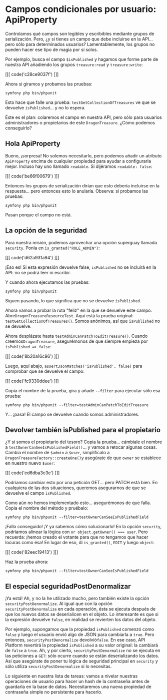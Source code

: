 # Campos condicionales por usuario: ApiProperty

Controlamos qué campos son legibles y escribibles mediante grupos de serialización. Pero, ¿y si tienes un campo que debe incluirse en la API... pero sólo para determinados usuarios? Lamentablemente, los grupos no pueden hacer ese tipo de magia por sí solos.

Por ejemplo, busca el campo `$isPublished` y hagamos que forme parte de nuestra API añadiendo los grupos `treasure:read` y `treasure:write`:

[[[ code('c28ce9037f') ]]]

Ahora si giramos y probamos las pruebas:

```terminal-silent
symfony php bin/phpunit
```

Esto hace que falle una prueba: `testGetCollectionOfTreasures` ve que se devuelve `isPublished`... y no lo espera.

Éste es el plan: colaremos el campo en nuestra API, pero sólo para usuarios administradores o propietarios de este `DragonTreasure`. ¿Cómo podemos conseguirlo?

## Hola ApiProperty

Bueno, ¡sorpresa! No solemos necesitarlo, pero podemos añadir un atributo `ApiProperty` encima de cualquier propiedad para ayudar a configurarla mejor. Incluso hay uno llamado `readable`. Si dijéramos `readable: false`:

[[[ code('be66f00679') ]]]

Entonces los grupos de serialización dirían que esto debería incluirse en la respuesta... pero entonces esto lo anularía. Observa: si probamos las pruebas:

```terminal-silent
symfony php bin/phpunit
```

Pasan porque el campo no está.

## La opción de la seguridad

Para nuestra misión, podemos aprovechar una opción superguay llamada `security`. Ponla en `is_granted("ROLE_ADMIN")`:

[[[ code('d62a931a94') ]]]

¡Eso es! Si esta expresión devuelve false, `isPublished` no se incluirá en la API: no se podrá leer ni escribir.

Y cuando ahora ejecutamos las pruebas:

```terminal-silent
symfony php bin/phpunit
```

Siguen pasando, lo que significa que no se devuelve `isPublished`. 

Ahora vamos a probar la ruta "feliz" en la que se devuelve este campo. Abre`DragonTreasureResourceTest`. Aquí está la prueba original: `testGetCollectionOfTreasures()`. Somos anónimos, así que `isPublished` no se devuelve.

Ahora desplázate hasta `testAdminCanPatchToEditTreasure()`. Cuando creemos`DragonTreasure`, asegurémonos de que siempre empieza por `isPublished => false`:

[[[ code('8b20a16c96') ]]]

Luego, aquí abajo, `assertJsonMatches('isPublished', false)` para comprobar que se devuelve el campo:

[[[ code('fc9330ddee') ]]]

Copia el nombre de la prueba, gira y añade `--filter` para ejecutar sólo esa prueba:

```terminal-silent
symfony php bin/phpunit --filter=testAdminCanPatchToEditTreasure
```

Y... ¡pasa! El campo se devuelve cuando somos administradores.

## Devolver también isPublished para el propietario

¿Y si somos el propietario del tesoro? Copia la prueba... cámbiale el nombre a `testOwnerCanSeeIsPublishedField()`... y vamos a retocar algunas cosas. Cambia el nombre de `$admin` a `$user`, simplifícalo a `DragonTreasureFactory::createOne()`y asegúrate de que `owner` se establece en nuestro nuevo `$user`:

[[[ code('ed6dba3c3e') ]]]

Podríamos cambiar esto por una petición GET... pero PATCH está bien. En cualquiera de las dos situaciones, queremos asegurarnos de que se devuelve el campo `isPublished`.

Como aún no hemos implementado esto... asegurémonos de que falla. Copia el nombre del método y pruébalo:

```terminal-silent
symfony php bin/phpunit --filter=testOwnerCanSeeIsPublishedField
```

¡Fallo conseguido! ¡Y ya sabemos cómo solucionarlo! En la opción `security`, podríamos alinear la lógica con `or object.getOwner() === user`. Pero recuerda: ¡hemos creado el votante para que no tengamos que hacer locuras como ésa! En lugar de eso, di `is_granted()`, `EDIT` y luego `object`:

[[[ code('82eec19413') ]]]

Haz la prueba ahora:

```terminal-silent
symfony php bin/phpunit --filter=testOwnerCanSeeIsPublishedField
```

## El especial seguridadPostDenormalizar

¡Ya está! Ah, y no la he utilizado mucho, pero también existe la opción `securityPostDenormalize`. Al igual que con la opción `securityPostDenormalize` en cada operación, ésta se ejecuta después de que los nuevos datos se deserialicen en el objeto. Lo interesante es que si la expresión devuelve `false`, en realidad se revierten los datos del objeto.

Por ejemplo, supongamos que la propiedad `isPublished` comenzó como `false` y luego el usuario envió algo de JSON para cambiarla a `true`. Pero entonces, `securityPostDenormalize` devolvió`false`. En ese caso, API Platform revertirá la propiedad `isPublished` a su valor original: la cambiará de `false` a `true`. Ah, y por cierto, `securityPostDenormalize` no se ejecuta en las peticiones a `GET`: sólo ocurre cuando se están deserializando los datos. Así que asegúrate de poner tu lógica de seguridad principal en `security` y sólo utiliza `securityPostDenormalize` si lo necesitas.

Lo siguiente en nuestra lista de tareas: vamos a nivelar nuestras operaciones de usuario para hacer un hash de la contraseña antes de guardarla en la base de datos. Necesitaremos una nueva propiedad de contraseña simple no persistente para hacerlo.
